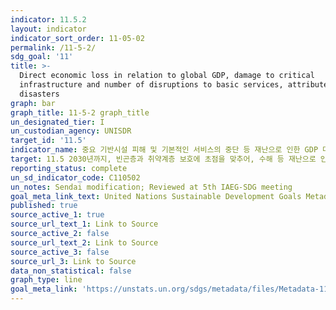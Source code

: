 ```yaml
---
indicator: 11.5.2
layout: indicator
indicator_sort_order: 11-05-02
permalink: /11-5-2/
sdg_goal: '11'
title: >-
  Direct economic loss in relation to global GDP, damage to critical
  infrastructure and number of disruptions to basic services, attributed to
  disasters
graph: bar
graph_title: 11-5-2 graph_title
un_designated_tier: I
un_custodian_agency: UNISDR
target_id: '11.5'
indicator_name: 중요 기반시설 피해 및 기본적인 서비스의 중단 등 재난으로 인한 GDP 대비 직접적인 경제적 손실 
target: 11.5 2030년까지, 빈곤층과 취약계층 보호에 초점을 맞추어, 수해 등 재난으로 인한 사망자 및 피해자수를 대폭 줄이고 세계 총 GDP대비 직접적인 경제적 손실을 대폭 감소
reporting_status: complete
un_sd_indicator_code: C110502
un_notes: Sendai modification; Reviewed at 5th IAEG-SDG meeting
goal_meta_link_text: United Nations Sustainable Development Goals Metadata (pdf 2066kB)
published: true
source_active_1: true
source_url_text_1: Link to Source
source_active_2: false
source_url_text_2: Link to Source
source_active_3: false
source_url_3: Link to Source
data_non_statistical: false
graph_type: line
goal_meta_link: 'https://unstats.un.org/sdgs/metadata/files/Metadata-11-05-02.pdf'
---
```

